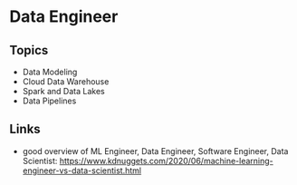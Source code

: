 # Data Engineer

## Topics
* Data Modeling
* Cloud Data Warehouse
* Spark and Data Lakes
* Data Pipelines

## Links
* good overview of ML Engineer, Data Engineer, Software Engineer, Data Scientist: https://www.kdnuggets.com/2020/06/machine-learning-engineer-vs-data-scientist.html